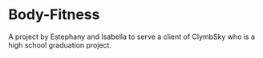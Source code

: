 # Body-Fitness
A project by Estephany and Isabella to serve a client of ClymbSky who is a high school graduation project.
